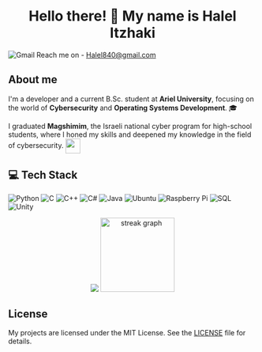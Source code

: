 <h1 align="center">Hello there! 👋 My name is Halel Itzhaki</h1>


![Gmail](https://img.shields.io/badge/-Gmail-D14836?logo=gmail&logoColor=white&style=flat) Reach me on - Halel840@gmail.com

## About me 
I'm a developer and a current B.Sc. student at **Ariel University**, focusing on the world of **Cybersecurity** and **Operating Systems Development**. 🎓

I graduated **Magshimim**, the Israeli national cyber program for high-school students, where I honed my skills and deepened my knowledge in the field of cybersecurity. <span style="line-height: 1; vertical-align: middle;"><img width="30" src="https://github.com/user-attachments/assets/31158d0c-d4cb-42d7-8c6c-ff095663a48b"></span>


## 💻 Tech Stack
![Python](https://img.shields.io/badge/-Python-3776AB?logo=python&logoColor=white&style=flat)
![C](https://img.shields.io/badge/-C-00599C?logo=c&logoColor=white&style=flat)
![C++](https://img.shields.io/badge/-C++-00599C?logo=c%2B%2B&logoColor=white&style=flat)
![C#](https://img.shields.io/badge/-C%23-239120?logo=c-sharp&logoColor=white&style=flat)
![Java](https://img.shields.io/badge/-Java-007396?logo=java&logoColor=white&style=flat)
![Ubuntu](https://img.shields.io/badge/-Ubuntu-E95420?logo=ubuntu&logoColor=white&style=flat)
![Raspberry Pi](https://img.shields.io/badge/-Raspberry%20Pi-C51A4A?logo=raspberry-pi&logoColor=white&style=flat)
![SQL](https://img.shields.io/badge/-SQL-4479A1?logo=postgresql&logoColor=white&style=flat)
![Unity](https://img.shields.io/badge/-Unity-000000?logo=unity&logoColor=white&style=flat)

<p align="center">
  <img src="https://github-readme-stats.vercel.app/api/top-langs/?username=halelitzhaki&layout=compact&langs_count=6&theme=dracula"https://github.com/anuraghazra/github-readme-stats>
  
  <img src="https://streak-stats.demolab.com?user=halelitzhaki&locale=en&mode=daily&theme=dracula&hide_border=false&border_radius=5&order=3" height="150" alt="streak graph"  />
</p>

## License
My projects are licensed under the MIT License. See the [LICENSE](LICENSE) file for details.
